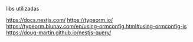 libs utilizadas

https://docs.nestjs.com/
https://typeorm.io/
https://typeorm.biunav.com/en/using-ormconfig.html#using-ormconfig-js
https://doug-martin.github.io/nestjs-query/